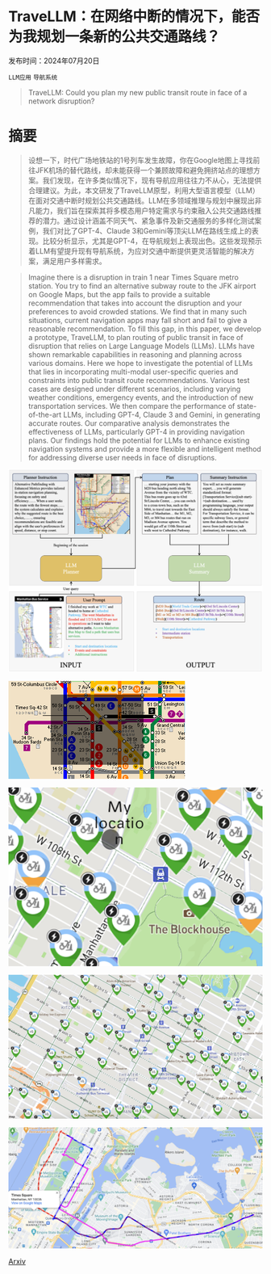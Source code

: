 # TraveLLM：在网络中断的情况下，能否为我规划一条新的公共交通路线？

发布时间：2024年07月20日

`LLM应用` `导航系统`

> TraveLLM: Could you plan my new public transit route in face of a network disruption?

# 摘要

> 设想一下，时代广场地铁站的1号列车发生故障，你在Google地图上寻找前往JFK机场的替代路线，却未能获得一个兼顾故障和避免拥挤站点的理想方案。我们发现，在许多类似情况下，现有导航应用往往力不从心，无法提供合理建议。为此，本文研发了TraveLLM原型，利用大型语言模型（LLM）在面对交通中断时规划公共交通路线。LLM在多领域推理与规划中展现出非凡能力，我们旨在探索其将多模态用户特定需求与约束融入公共交通路线推荐的潜力。通过设计涵盖不同天气、紧急事件及新交通服务的多样化测试案例，我们对比了GPT-4、Claude 3和Gemini等顶尖LLM在路线生成上的表现。比较分析显示，尤其是GPT-4，在导航规划上表现出色。这些发现预示着LLM有望提升现有导航系统，为应对交通中断提供更灵活智能的解决方案，满足用户多样需求。

> Imagine there is a disruption in train 1 near Times Square metro station. You try to find an alternative subway route to the JFK airport on Google Maps, but the app fails to provide a suitable recommendation that takes into account the disruption and your preferences to avoid crowded stations. We find that in many such situations, current navigation apps may fall short and fail to give a reasonable recommendation. To fill this gap, in this paper, we develop a prototype, TraveLLM, to plan routing of public transit in face of disruption that relies on Large Language Models (LLMs). LLMs have shown remarkable capabilities in reasoning and planning across various domains. Here we hope to investigate the potential of LLMs that lies in incorporating multi-modal user-specific queries and constraints into public transit route recommendations. Various test cases are designed under different scenarios, including varying weather conditions, emergency events, and the introduction of new transportation services. We then compare the performance of state-of-the-art LLMs, including GPT-4, Claude 3 and Gemini, in generating accurate routes. Our comparative analysis demonstrates the effectiveness of LLMs, particularly GPT-4 in providing navigation plans. Our findings hold the potential for LLMs to enhance existing navigation systems and provide a more flexible and intelligent method for addressing diverse user needs in face of disruptions.

![TraveLLM：在网络中断的情况下，能否为我规划一条新的公共交通路线？](../../../paper_images/2407.14926/outline.png)

![TraveLLM：在网络中断的情况下，能否为我规划一条新的公共交通路线？](../../../paper_images/2407.14926/subway-map-2019a_exp1.png)

![TraveLLM：在网络中断的情况下，能否为我规划一条新的公共交通路线？](../../../paper_images/2407.14926/citibike_cathedral.png)

![TraveLLM：在网络中断的情况下，能否为我规划一条新的公共交通路线？](../../../paper_images/2407.14926/citibike_times.png)

![TraveLLM：在网络中断的情况下，能否为我规划一条新的公共交通路线？](../../../paper_images/2407.14926/example.png)

[Arxiv](https://arxiv.org/abs/2407.14926)